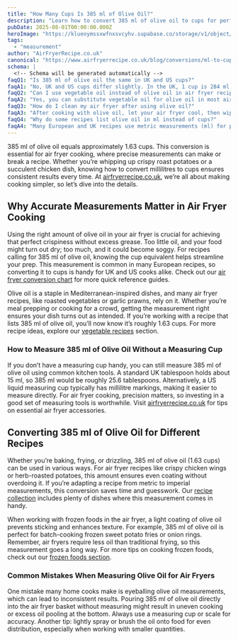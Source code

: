 ```yaml
---
title: "How Many Cups Is 385 ml of Olive Oil?"
description: "Learn how to convert 385 ml of olive oil to cups for perfect air fryer recipes. Get accurate measurements and cooking tips in seconds!"
pubDate: 2025-08-01T00:00:00.000Z
heroImage: "https://klueoymssxwfnxsvcyhv.supabase.co/storage/v1/object/public/Shmucket/how-many-cups-is-385-ml-of-olive-oil.webp"
tags:
  - "measurement"
author: "AirFryerRecipe.co.uk"
canonical: "https://www.airfryerrecipe.co.uk/blog/conversions/ml-to-cups/how-many-cups-is-385-ml-of-olive-oil"
schema: |
  <!-- Schema will be generated automatically -->
faqQ1: "Is 385 ml of olive oil the same in UK and US cups?"
faqA1: "No, UK and US cups differ slightly. In the UK, 1 cup is 284 ml, while in the US, it’s 240 ml. For 385 ml of olive oil, that’s roughly 1.36 UK cups or 1.63 US cups. Always check which measurement system your recipe uses."
faqQ2: "Can I use vegetable oil instead of olive oil in air fryer recipes?"
faqA2: "Yes, you can substitute vegetable oil for olive oil in most air fryer recipes. However, olive oil has a lower smoke point, so it’s better for lower-temperature cooking. For high-heat recipes, vegetable oil might be a safer choice. The conversion (385 ml to cups) remains the same."
faqQ3: "How do I clean my air fryer after using olive oil?"
faqA3: "After cooking with olive oil, let your air fryer cool, then wipe the basket with warm, soapy water. For stubborn residue, use our <a href=https://www.airfryerrecipe.co.uk/air-fryer-cleaner>air fryer cleaner guide</a>. Avoid harsh scrubbing to protect non-stick coatings."
faqQ4: "Why do some recipes list olive oil in ml instead of cups?"
faqA4: "Many European and UK recipes use metric measurements (ml) for precision, especially in baking. Converting 385 ml of olive oil to cups (1.63 US cups) makes it easier for those using imperial measurements. Always double-check conversions for accuracy."
---
```

<p>385 ml of olive oil equals approximately 1.63 cups. This conversion is essential for air fryer cooking, where precise measurements can make or break a recipe. Whether you’re whipping up crispy roast potatoes or a succulent chicken dish, knowing how to convert millilitres to cups ensures consistent results every time. At <a href=https://www.airfryerrecipe.co.uk>airfryerrecipe.co.uk</a>, we’re all about making cooking simpler, so let’s dive into the details.</p>

<h2>Why Accurate Measurements Matter in Air Fryer Cooking</h2>
<p>Using the right amount of olive oil in your air fryer is crucial for achieving that perfect crispiness without excess grease. Too little oil, and your food might turn out dry; too much, and it could become soggy. For recipes calling for 385 ml of olive oil, knowing the cup equivalent helps streamline your prep. This measurement is common in many European recipes, so converting it to cups is handy for UK and US cooks alike. Check out our <a href=https://www.airfryerrecipe.co.uk/air-fryer-conversion-chart>air fryer conversion chart</a> for more quick reference guides.</p>

<p>Olive oil is a staple in Mediterranean-inspired dishes, and many air fryer recipes, like roasted vegetables or garlic prawns, rely on it. Whether you’re meal prepping or cooking for a crowd, getting the measurement right ensures your dish turns out as intended. If you’re working with a recipe that lists 385 ml of olive oil, you’ll now know it’s roughly 1.63 cups. For more recipe ideas, explore our <a href=https://www.airfryerrecipe.co.uk/recipe-category/vegetables>vegetable recipes</a> section.</p>

<h3>How to Measure 385 ml of Olive Oil Without a Measuring Cup</h3>
<p>If you don’t have a measuring cup handy, you can still measure 385 ml of olive oil using common kitchen tools. A standard UK tablespoon holds about 15 ml, so 385 ml would be roughly 25.6 tablespoons. Alternatively, a US liquid measuring cup typically has millilitre markings, making it easier to measure directly. For air fryer cooking, precision matters, so investing in a good set of measuring tools is worthwhile. Visit <a href=https://www.airfryerrecipe.co.uk>airfryerrecipe.co.uk</a> for tips on essential air fryer accessories.</p>

<h2>Converting 385 ml of Olive Oil for Different Recipes</h2>
<p>Whether you’re baking, frying, or drizzling, 385 ml of olive oil (1.63 cups) can be used in various ways. For air fryer recipes like crispy chicken wings or herb-roasted potatoes, this amount ensures even coating without overdoing it. If you’re adapting a recipe from metric to imperial measurements, this conversion saves time and guesswork. Our <a href=https://www.airfryerrecipe.co.uk/recipes>recipe collection</a> includes plenty of dishes where this measurement comes in handy.</p>

<p>When working with frozen foods in the air fryer, a light coating of olive oil prevents sticking and enhances texture. For example, 385 ml of olive oil is perfect for batch-cooking frozen sweet potato fries or onion rings. Remember, air fryers require less oil than traditional frying, so this measurement goes a long way. For more tips on cooking frozen foods, check out our <a href=https://www.airfryerrecipe.co.uk/recipe-category/frozen-foods>frozen foods section</a>.</p>

<h3>Common Mistakes When Measuring Olive Oil for Air Fryers</h3>
<p>One mistake many home cooks make is eyeballing olive oil measurements, which can lead to inconsistent results. Pouring 385 ml of olive oil directly into the air fryer basket without measuring might result in uneven cooking or excess oil pooling at the bottom. Always use a measuring cup or scale for accuracy. Another tip: lightly spray or brush the oil onto food for even distribution, especially when working with smaller quantities.</p>
